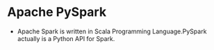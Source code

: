 # Apache PySpark

- Apache Spark is written in Scala Programming Language.PySpark actually is a Python API for Spark.

